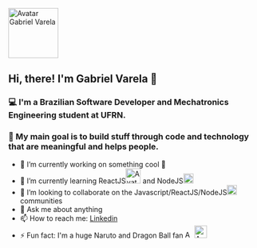 <p align="left">
   <img src="https://user-images.githubusercontent.com/22225821/99890359-0dbc3f00-2c3d-11eb-8722-3b7c6e3d4dc3.png" alt="Avatar Gabriel Varela" border="0" width="100">
</p>

## Hi, there! I'm Gabriel Varela 👋

### :computer: I'm a Brazilian Software Developer and Mechatronics Engineering student at UFRN.

### :dart: My main goal is to build stuff through code and technology that are meaningful and helps people.

- 🔭 I’m currently working on something cool 🤫
- 🌱 I’m currently learning ReactJS<img src="https://user-images.githubusercontent.com/22225821/99891807-bd4cdd80-2c4c-11eb-9f19-244a55bbaf48.png" alt="Avatar React" border="0" width="30"> and NodeJS<img src="https://user-images.githubusercontent.com/22225821/99891821-e8cfc800-2c4c-11eb-87f6-3130560a6802.png" alt="Avatar Node" border="0" width="20">
- 👯 I’m looking to collaborate on the Javascript/ReactJS/NodeJS<img src="https://user-images.githubusercontent.com/22225821/99891904-b1155000-2c4d-11eb-8295-4c6927f36b84.png" alt="Avatar JS" border="0" width="20"> communities
- 💬 Ask me about anything
- 📫 How to reach me: [Linkedin](https://www.linkedin.com/in/gabrielvrl/)
- ⚡ Fun fact: I'm a huge Naruto and Dragon Ball fan <img src="https://user-images.githubusercontent.com/22225821/99891010-119f8f80-2c44-11eb-96ec-5fb56fdf05b3.png" alt="Avatar Konoha" border="0" width="15"> <img src="https://user-images.githubusercontent.com/22225821/99891021-2e3bc780-2c44-11eb-850c-d8299707cf3c.png" alt="Avatar Goku" border="0" width="25">
